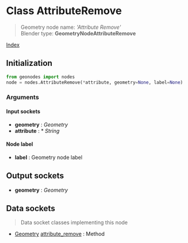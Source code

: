 
# Class AttributeRemove

> Geometry node name: _'Attribute Remove'_<br>Blender type:  **GeometryNodeAttributeRemove**


[Index](/docs/index.md)

## Initialization


```python
from geonodes import nodes
node = nodes.AttributeRemove(*attribute, geometry=None, label=None)
```


### Arguments


#### Input sockets



- **geometry** : _Geometry_
- **attribute** : * _String_



#### Node label



- **label** : Geometry node label



## Output sockets



- **geometry** : _Geometry_



## Data sockets

> Data socket classes implementing this node




- [Geometry](../sockets/Geometry.md) [attribute_remove](../sockets/Geometry.md#attribute_remove) : Method


